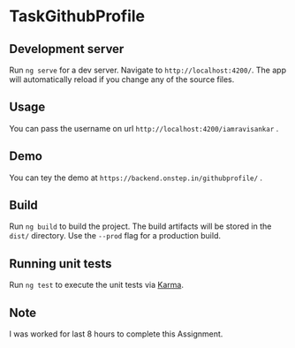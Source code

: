 # TaskGithubProfile

## Development server

Run `ng serve` for a dev server. Navigate to `http://localhost:4200/`. The app will automatically reload if you change any of the source files.

## Usage

You can pass the username on url `http://localhost:4200/iamravisankar` .


## Demo 

You can tey the demo at  `https://backend.onstep.in/githubprofile/` .

 
## Build

Run `ng build` to build the project. The build artifacts will be stored in the `dist/` directory. Use the `--prod` flag for a production build.

## Running unit tests

Run `ng test` to execute the unit tests via [Karma](https://karma-runner.github.io).

## Note


I was worked for last 8 hours to complete this Assignment.